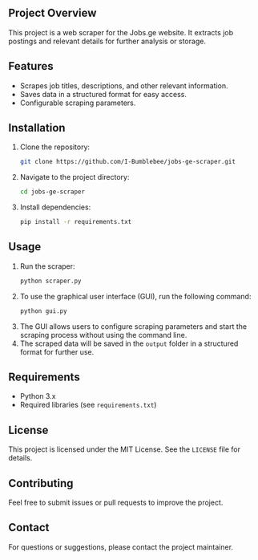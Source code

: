 ## Project Overview
This project is a web scraper for the Jobs.ge website. It extracts job postings and relevant details for further analysis or storage.

## Features
- Scrapes job titles, descriptions, and other relevant information.
- Saves data in a structured format for easy access.
- Configurable scraping parameters.

## Installation
1. Clone the repository:
    ```bash
    git clone https://github.com/I-Bumblebee/jobs-ge-scraper.git
    ```
2. Navigate to the project directory:
    ```bash
    cd jobs-ge-scraper
    ```
3. Install dependencies:
    ```bash
    pip install -r requirements.txt
    ```

## Usage
1. Run the scraper:
    ```bash
    python scraper.py
    ```
3. To use the graphical user interface (GUI), run the following command:
    ```bash
    python gui.py
    ```
4. The GUI allows users to configure scraping parameters and start the scraping process without using the command line.
5. The scraped data will be saved in the `output` folder in a structured format for further use.

## Requirements
- Python 3.x
- Required libraries (see `requirements.txt`)

## License
This project is licensed under the MIT License. See the `LICENSE` file for details.

## Contributing
Feel free to submit issues or pull requests to improve the project.

## Contact
For questions or suggestions, please contact the project maintainer.